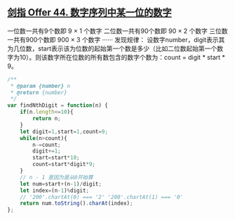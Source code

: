 ## [剑指 Offer 44. 数字序列中某一位的数字](https://leetcode-cn.com/problems/shu-zi-xu-lie-zhong-mou-yi-wei-de-shu-zi-lcof/)

一位数一共有9个数即 9 × 1 个数字
二位数一共有90个数即 90 × 2 个数字
三位数一共有900个数即 900 × 3 个数字
······
发现规律：
设数字number，digit表示其为几位数，start表示该为位数的起始第一个数是多少（比如二位数起始第一个数字为10）。则该数字所在位数的所有数包含的数字个数为：count = digit * start * 9。

```js
/**
 * @param {number} n
 * @return {number}
 */
var findNthDigit = function(n) {
    if(n.length<=10){
        return n;
    }      
    let digit=1,start=1,count=9;
    while(n>count){
        n-=count;
        digit+=1;
        start=start*10;
        count=start*digit*9;
    }
    // n - 1 是因为是从0开始算
    let num=start+(n-1)/digit;
    let index=(n-1)%digit;
    // '200'.chartAt(0) === '2' '200'.chartAt(1) === '0'
    return num.toString().charAt(index);
};
```

